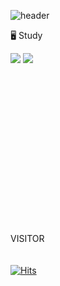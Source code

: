 ![header](https://capsule-render.vercel.app/api?type=waving&color=Auto&height=300&section=header&text=Hellow%20&fontSize=90&fontColor=d6ace6&desc=here%20is%20my%20Git&descsize=10&descAlignY=80)

🖥 Study


<img src="https://img.shields.io/badge/Python-3766AB?style=flat-square&logo=Python&logoColor=white"/></a>
<img src="https://img.shields.io/badge/java-%23ED8B00?style=flat-square&logo=Java&logoColor=yellow"/>
<br/>
<br/>
<br/>
<br/>
<br/>
<br/>
<br/>
<br/>
<br/>
<br/>
<br/>
<br/>
<br/>
<br/>
<br/>
<br/>

VISITOR  
<br/>  
[![Hits](https://hits.seeyoufarm.com/api/count/incr/badge.svg?url=https%3A%2F%2Fgithub.com%2F520kk%2Fhit-counter&count_bg=%23A3D0F0&title_bg=%230641BA&icon=&icon_color=%23E7E7E7&title=Visitor&edge_flat=false)](https://hits.seeyoufarm.com)
